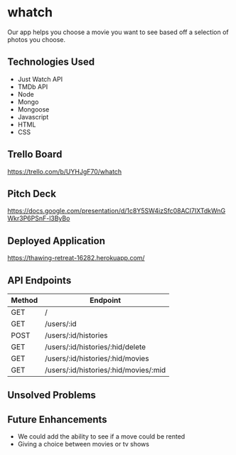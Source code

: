# whatch
Our app helps you choose a movie you want to see based off a selection of photos you choose.

## Technologies Used
* Just Watch API 
* TMDb API
* Node
* Mongo
* Mongoose
* Javascript 
* HTML
* CSS

## Trello Board
https://trello.com/b/UYHJgF70/whatch

## Pitch Deck
https://docs.google.com/presentation/d/1c8Y5SW4izSfc08ACI7IXTdkWnGWkr3P6PSnF-l3ByBo

## Deployed Application
https://thawing-retreat-16282.herokuapp.com/

## API Endpoints
Method | Endpoint
---------| ------------
GET | /
GET | /users/:id
POST | /users/:id/histories
GET | /users/:id/histories/:hid/delete
GET | /users/:id/histories/:hid/movies
GET | /users/:id/histories/:hid/movies/:mid


## Unsolved Problems



## Future Enhancements
* We could add the ability to see if a move could be rented
* Giving a choice between movies or tv shows
